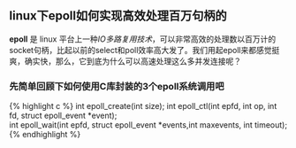 ﻿## linux下epoll如何实现高效处理百万句柄的 ##

**epoll** 是 linux 平台上一种*IO多路复用技术*，可以非常高效的处理数以百万计的socket句柄，比起以前的select和poll效率高大发了。我们用起epoll来都感觉挺爽，确实快，那么，它到底为什么可以高速处理这么多并发连接呢？

### 先简单回顾下如何使用C库封装的3个epoll系统调用吧 ###

{% highlight c %}
int epoll_create(int size);
int epoll_ctl(int epfd, int op, int fd, struct epoll_event *event);  
int epoll_wait(int epfd, struct epoll_event *events,int maxevents, int timeout); 
{% endhighlight %}
